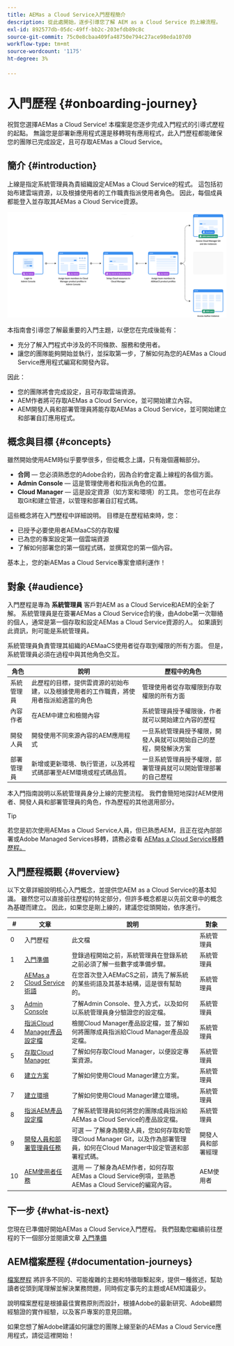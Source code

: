 ```yaml
---
title: AEMas a Cloud Service入門歷程簡介
description: 從此處開始，逐步引導您了解 AEM as a Cloud Service 的上線流程。
exl-id: 892577db-05dc-49ff-bb2c-203efdb89c8c
source-git-commit: 75c0e8cbaa409fa48750e794c27ace98eda107d0
workflow-type: tm+mt
source-wordcount: '1175'
ht-degree: 3%

---
```



# 入門歷程 {#onboarding-journey}

祝賀您選擇AEMas a Cloud Service! 本檔案是您逐步完成入門程式的引導式歷程的起點。 無論您是部署新應用程式還是移轉現有應用程式，此入門歷程都能確保您的團隊已完成設定，且可存取AEMas a Cloud Service。

## 簡介 {#introduction}

上線是指定系統管理員為貴組織設定AEMas a Cloud Service的程式。 這包括初始布建雲端資源，以及根據使用者的工作職責指派使用者角色。 因此，每個成員都能登入並存取其AEMas a Cloud Service資源。

![入門歷程](/help/journey-onboarding/assets/onboarding-journey.png)

本指南會引導您了解最重要的入門主題，以便您在完成後能有：

* 充分了解入門程式中涉及的不同條款、服務和使用者。
* 讓您的團隊能夠開始並執行，並採取第一步，了解如何為您的AEMas a Cloud Service應用程式編寫和開發內容。

因此：

* 您的團隊將會完成設定，且可存取雲端資源。
* AEM作者將可存取AEMas a Cloud Service，並可開始建立內容。
* AEM開發人員和部署管理員將能存取AEMas a Cloud Service，並可開始建立和部署自訂應用程式。

## 概念與目標 {#concepts}

雖然開始使用AEM時似乎要學很多，但從概念上講，只有幾個邏輯部分。

* **合同**  — 您必須熟悉您的Adobe合約，因為合約會定義上線程的各個方面。
* **Admin Console**  — 這是管理使用者和指派角色的位置。
* **Cloud Manager**  — 這是設定資源（如方案和環境）的工具。 您也可在此存取Git和建立管道，以管理和部署自訂程式碼。

這些概念將在入門歷程中詳細說明。 目標是在歷程結束時，您：

* 已授予必要使用者AEMaaCS的存取權
* 已為您的專案設定第一個雲端資源
* 了解如何部署您的第一個程式碼，並撰寫您的第一個內容。

基本上，您的新AEMas a Cloud Service專案會順利運作！

## 對象 {#audience}

入門歷程是專為 **系統管理員** 客戶對AEM as a Cloud Service和AEM的全新了解。 系統管理員是在簽署AEMas a Cloud Service合約後，由Adobe第一次聯絡的個人，通常是第一個存取和設定AEMas a Cloud Service資源的人。 如果讀到此資訊，則可能是系統管理員。

系統管理員負責管理其組織的AEMaaCS使用者從存取到權限的所有方面。 但是，系統管理員必須在過程中與其他角色交互。

| 角色 | 說明 | 歷程中的角色 |
|---|---|---|
| 系統管理員 | 此歷程的目標，提供雲資源的初始布建，以及根據使用者的工作職責，將使用者指派給適當的角色 | 管理使用者從存取權限到存取權限的所有方面 |
| 內容作者 | 在AEM中建立和檢閱內容 | 系統管理員授予權限後，作者就可以開始建立內容的歷程 |
| 開發人員 | 開發使用不同來源內容的AEM應用程式 | 一旦系統管理員授予權限，開發人員就可以開始自己的歷程，開發解決方案 |
| 部署管理員 | 新增或更新環境、執行管道，以及將程式碼部署至AEM環境或程式碼品質。 | 一旦系統管理員授予權限，部署管理員就可以開始管理部署的自己歷程 |

本入門指南說明以系統管理員身分上線的完整流程。 我們會簡短地探討AEM使用者、開發人員和部署管理員的角色，作為歷程的其他選用部分。

>[!TIP]
>
>若您是初次使用AEMas a Cloud Service人員，但已熟悉AEM，且正在從內部部署或Adobe Managed Services移轉，請務必查看 [AEMas a Cloud Service移轉歷程。](/help/journey-migration/getting-started.md)

## 入門歷程概觀 {#overview}

以下文章詳細說明核心入門概念，並提供您AEM as a Cloud Service的基本知識。 雖然您可以直接前往歷程的特定部分，但許多概念都是以先前文章中的概念為基礎而建立。 因此，如果您是剛上線的，建議您從頭開始，依序進行。

| # | 文章 | 說明 | 對象 |
|---|---|---|---|
| 0 | 入門歷程 | 此文檔 | 系統管理員 |
| 1 | [入門準備](preparation.md) | 登錄過程開始之前，系統管理員在登錄系統之前必須了解一些數字或準備步驟。 | 系統管理員 |
| 2 | [AEMas a Cloud Service術語](terminology.md) | 在您首次登入AEMaCS之前，請先了解系統的某些術語及其基本結構，這是很有幫助的。 | 系統管理員 |
| 3 | [Admin Console](admin-console.md) | 了解Admin Console、登入方式，以及如何以系統管理員身分驗證您的設定檔。 | 系統管理員 |
| 4 | [指派Cloud Manager產品設定檔](assign-profiles-cloud-manager.md) | 檢閱Cloud Manager產品設定檔，並了解如何將團隊成員指派給Cloud Manager產品設定檔。 | 系統管理員 |
| 5 | [存取Cloud Manager](cloud-manager.md) | 了解如何存取Cloud Manager，以便設定專案資源。 | 系統管理員 |
| 6 | [建立方案](create-program.md) | 了解如何使用Cloud Manager建立方案。 | 系統管理員 |
| 7 | [建立環境](create-environments.md) | 了解如何使用Cloud Manager建立環境。 | 系統管理員 |
| 8 | [指派AEM產品設定檔](assign-profiles-aem.md) | 了解系統管理員如何將您的團隊成員指派給AEMas a Cloud Service的產品設定檔。 | 系統管理員 |
| 9 | [開發人員和部署管理員任務](developers.md) | 可選 — 了解身為開發人員，您如何存取和管理Cloud Manager Git，以及作為部署管理員，如何在Cloud Manager中設定管道和部署程式碼。 | 開發人員和部署經理 |
| 10 | [AEM使用者任務](aem-users.md) | 選用 — 了解身為AEM作者，如何存取AEMas a Cloud Service例項，並熟悉AEMas a Cloud Service的編寫內容。 | AEM使用者 |

## 下一步 {#what-is-next}

您現在已準備好開始AEMas a Cloud Service入門歷程。 我們鼓勵您繼續前往歷程的下一個部分並閱讀文章 [入門準備](preparation.md)

## AEM檔案歷程 {#documentation-journeys}

[檔案歷程](/help/journey-documentation/documentation-journeys.md) 將許多不同的、可能複雜的主題和特徵聯繫起來，提供一種敘述，幫助讀者從頭到尾理解並解決業務問題，同時假定事先的主題或AEM知識最少。

說明檔案歷程是根據最佳實務原則而設計，根據Adobe的最新研究、Adobe顧問經驗證的實作經驗，以及客戶專案的意見回饋。

如果您想了解Adobe建議如何讓您的團隊上線至新的AEMas a Cloud Service應用程式，請從這裡開始！
